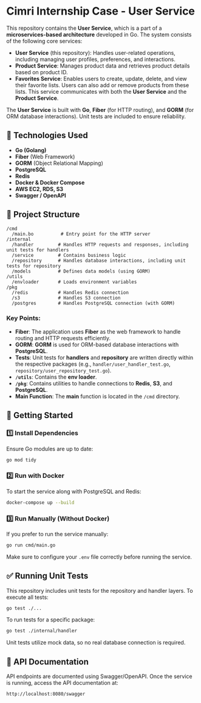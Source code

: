 # Cimri Internship Case - User Service

This repository contains the **User Service**, which is a part of a **microservices-based architecture** developed in Go. The system consists of the following core services:

- **User Service** (this repository): Handles user-related operations, including managing user profiles, preferences, and interactions.
- **Product Service**: Manages product data and retrieves product details based on product ID.
- **Favorites Service**: Enables users to create, update, delete, and view their favorite lists. Users can also add or remove products from these lists. This service communicates with both the **User Service** and the **Product Service**.

The **User Service** is built with **Go**, **Fiber** (for HTTP routing), and **GORM** (for ORM database interactions). Unit tests are included to ensure reliability.

## 📌 Technologies Used

- **Go (Golang)**
- **Fiber** (Web Framework)
- **GORM** (Object Relational Mapping)
- **PostgreSQL**
- **Redis**
- **Docker & Docker Compose**
- **AWS EC2, RDS, S3**
- **Swagger / OpenAPI**

## 📂 Project Structure

```
/cmd
  /main.bo          # Entry point for the HTTP server
/internal
  /handler         # Handles HTTP requests and responses, including unit tests for handlers
  /service         # Contains business logic
  /repository      # Handles database interactions, including unit tests for repository
  /models          # Defines data models (using GORM)
/utils
  /envloader       # Loads environment variables
/pkg
  /redis           # Handles Redis connection
  /s3              # Handles S3 connection
  /postgres        # Handles PostgreSQL connection (with GORM)
```

### Key Points:

- **Fiber**: The application uses **Fiber** as the web framework to handle routing and HTTP requests efficiently.
- **GORM**: **GORM** is used for ORM-based database interactions with **PostgreSQL**.
- **Tests**: Unit tests for **handlers** and **repository** are written directly within the respective packages (e.g., `handler/user_handler_test.go`, `repository/user_repository_test.go`).
- **`/utils`**: Contains the **env loader**.
- **`/pkg`**: Contains utilities to handle connections to **Redis**, **S3**, and **PostgreSQL**.
- **Main Function**: The **main** function is located in the `/cmd` directory.

## 🚀 Getting Started

### 1️⃣ Install Dependencies

Ensure Go modules are up to date:

```sh
go mod tidy
```

### 2️⃣ Run with Docker

To start the service along with PostgreSQL and Redis:

```sh
docker-compose up --build
```

### 3️⃣ Run Manually (Without Docker)

If you prefer to run the service manually:

```sh
go run cmd/main.go
```

Make sure to configure your `.env` file correctly before running the service.

## ✅ Running Unit Tests

This repository includes unit tests for the repository and handler layers. To execute all tests:

```sh
go test ./...
```

To run tests for a specific package:

```sh
go test ./internal/handler
```

Unit tests utilize mock data, so no real database connection is required.

## 📖 API Documentation

API endpoints are documented using Swagger/OpenAPI. Once the service is running, access the API documentation at:

```
http://localhost:8080/swagger
```
